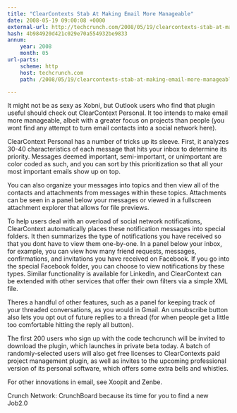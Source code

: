 ```yaml
---
title: "ClearContexts Stab At Making Email More Manageable"
date: 2008-05-19 09:00:08 +0000
external-url: http://techcrunch.com/2008/05/19/clearcontexts-stab-at-making-email-more-manageable/
hash: 4b984920d421c029e70a554932be9833
annum:
    year: 2008
    month: 05
url-parts:
    scheme: http
    host: techcrunch.com
    path: /2008/05/19/clearcontexts-stab-at-making-email-more-manageable/

---
```


It might not be as sexy as Xobni, but Outlook users who find that plugin useful should check out ClearContext Personal. It too intends to make email more manageable, albeit with a greater focus on projects than people (you wont find any attempt to turn email contacts into a social network here).

ClearContext Personal has a number of tricks up its sleeve. First, it analyzes 30-40 characteristics of each message that hits your inbox to determine its priority. Messages deemed important, semi-important, or unimportant are color coded as such, and you can sort by this prioritization so that all your most important emails show up on top.



You can also organize your messages into topics and then view all of the contacts and attachments from messages within these topics. Attachments can be seen in a panel below your messages or viewed in a fullscreen attachment explorer that allows for file previews.

To help users deal with an overload of social network notifications, ClearContext automatically places these notification messages into special folders. It then summarizes the type of notifications you have received so that you dont have to view them one-by-one. In a panel below your inbox, for example, you can view how many friend requests, messages, confirmations, and invitations you have received on Facebook. If you go into the special Facebook folder, you can choose to view notifications by these types. Similar functionality is available for LinkedIn, and ClearContext can be extended with other services that offer their own filters via a simple XML file.

Theres a handful of other features, such as a panel for keeping track of your threaded conversations, as you would in Gmail. An unsubscribe button also lets you opt out of future replies to a thread (for when people get a little too comfortable hitting the reply all button). 

The first 200 users who sign up with the code techcrunch will be invited to download the plugin, which launches in private beta today. A batch of randomly-selected users will also get free licenses to ClearContexts paid project management plugin, as well as invites to the upcoming professional version of its personal software, which offers some extra bells and whistles.

For other innovations in email, see Xoopit and Zenbe.

Crunch Network:  CrunchBoard because its time for you to find a new Job2.0
